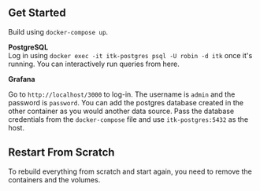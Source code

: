 ## Get Started

Build using `docker-compose up`.

**PostgreSQL**   
Log in using `docker exec -it itk-postgres psql -U robin -d itk` once it's running. You can interactively run queries from here.

**Grafana**

Go to `http://localhost/3000` to log-in. The username is `admin` and the password is `password`. You can add the postgres database created in the other container as you would another data source. Pass the database credentials from the `docker-compose` file and use `itk-postgres:5432` as the host.

## Restart From Scratch

To rebuild everything from scratch and start again, you need to remove the containers and the volumes.
